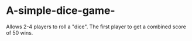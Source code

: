 # A-simple-dice-game-
Allows 2-4 players to roll a "dice". The first player to get a combined score of 50 wins. 
